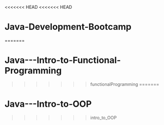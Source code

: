 <<<<<<< HEAD
<<<<<<< HEAD
# Java-Development-Bootcamp
=======
# Java---Intro-to-Functional-Programming
>>>>>>> functionalProgramming
=======
# Java---Intro-to-OOP
>>>>>>> intro_to_OOP
